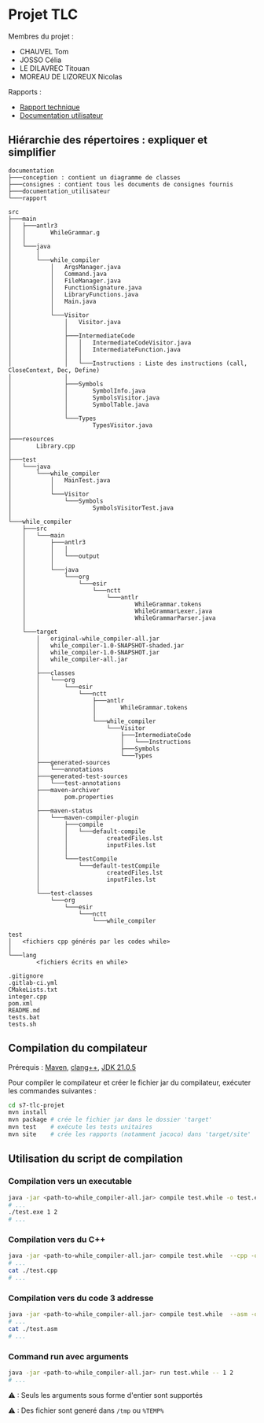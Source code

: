 # Projet TLC

Membres du projet :

- CHAUVEL Tom
- JOSSO Célia
- LE DILAVREC Titouan
- MOREAU DE LIZOREUX Nicolas

Rapports :

- [Rapport technique](documentation/rapport/rapport.pdf)
- [Documentation utilisateur](documentation/documentation_utilisateur/documentation-utilisateur.pdf)

## Hiérarchie des répertoires : expliquer et simplifier

```text
documentation
├───conception : contient un diagramme de classes
├───consignes : contient tous les documents de consignes fournis
├───documentation_utilisateur
└───rapport

src
├───main
│   ├───antlr3
│   │       WhileGrammar.g
│   │
│   └───java
│       │
│       └───while_compiler
│           │   ArgsManager.java
│           │   Command.java
│           │   FileManager.java
│           │   FunctionSignature.java
│           │   LibraryFunctions.java
│           │   Main.java
│           │
│           └───Visitor
│               │   Visitor.java
│               │
│               ├───IntermediateCode
│               │   │   IntermediateCodeVisitor.java
│               │   │   IntermediateFunction.java
│               │   │
│               │   └───Instructions : Liste des instructions (call, CloseContext, Dec, Define)
│               │
│               ├───Symbols
│               │       SymbolInfo.java
│               │       SymbolsVisitor.java
│               │       SymbolTable.java
│               │
│               └───Types
│                       TypesVisitor.java
│
├───resources
│       Library.cpp
│
├───test
│   └───java
│       └───while_compiler
│           │   MainTest.java
│           │
│           └───Visitor
│               └───Symbols
│                       SymbolsVisitorTest.java
│
└───while_compiler
    ├───src
    │   └───main
    │       ├───antlr3
    │       │   │
    │       │   └───output
    │       │
    │       └───java
    │           └───org
    │               └───esir
    │                   └───nctt
    │                       └───antlr
    │                               WhileGrammar.tokens
    │                               WhileGrammarLexer.java
    │                               WhileGrammarParser.java
    │
    └───target
        │   original-while_compiler-all.jar
        │   while_compiler-1.0-SNAPSHOT-shaded.jar
        │   while_compiler-1.0-SNAPSHOT.jar
        │   while_compiler-all.jar
        │
        ├───classes
        │   └───org
        │       └───esir
        │           └───nctt
        │               ├───antlr
        │               │       WhileGrammar.tokens
        │               │
        │               └───while_compiler
        │                   └───Visitor
        │                       ├───IntermediateCode
        │                       │   └───Instructions
        │                       ├───Symbols
        │                       └───Types
        ├───generated-sources
        │   └───annotations
        ├───generated-test-sources
        │   └───test-annotations
        ├───maven-archiver
        │       pom.properties
        │
        ├───maven-status
        │   └───maven-compiler-plugin
        │       ├───compile
        │       │   └───default-compile
        │       │           createdFiles.lst
        │       │           inputFiles.lst
        │       │
        │       └───testCompile
        │           └───default-testCompile
        │                   createdFiles.lst
        │                   inputFiles.lst
        │
        └───test-classes
            └───org
                └───esir
                    └───nctt
                        └───while_compiler

test
│   <fichiers cpp générés par les codes while>
│
└───lang
        <fichiers écrits en while>

.gitignore
.gitlab-ci.yml
CMakeLists.txt
integer.cpp
pom.xml
README.md
tests.bat
tests.sh
```

## Compilation du compilateur

Prérequis : [Maven](https://maven.apache.org/), [clang++](https://clang.llvm.org/), [JDK 21.0.5](https://www.java.com/fr/)

Pour compiler le compilateur et créer le fichier jar du compilateur, exécuter les commandes suivantes :

```bash
cd s7-tlc-projet
mvn install
mvn package # crée le fichier jar dans le dossier 'target'
mvn test    # exécute les tests unitaires
mvn site    # crée les rapports (notamment jacoco) dans 'target/site'
```

## Utilisation du script de compilation

### Compilation vers un executable

```bash
java -jar <path-to-while_compiler-all.jar> compile test.while -o test.exe
# ...
./test.exe 1 2
# ...
```

### Compilation vers du C++

```bash
java -jar <path-to-while_compiler-all.jar> compile test.while  --cpp -o test.cpp
# ...
cat ./test.cpp
# ...
```

### Compilation vers du code 3 addresse

```bash
java -jar <path-to-while_compiler-all.jar> compile test.while  --asm -o test.asm
# ...
cat ./test.asm
# ...
```

### Command run avec arguments

```bash
java -jar <path-to-while_compiler-all.jar> run test.while -- 1 2
# ...
```

⚠ : Seuls les arguments sous forme d'entier sont supportés

⚠ : Des fichier sont generé dans `/tmp` ou `%TEMP%`
